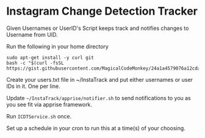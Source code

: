 # Instagram Change Detection Tracker
Given Usernames or UserID's Script keeps track and notifies changes to Username from UID.

Run the following in your home directory

```
sudo apt-get install -y curl git
bash -c "$(curl -fsSL https://gist.githubusercontent.com/MagicalCodeMonkey/24a1a4579076a12cda207849b84b9601/raw/InstaTrackChangeDetection.sh)"
```

Create your users.txt file in ~/InstaTrack and put either usernames or user IDs in it. One per line.

Update `~/InstaTrack/apprise/notifier.sh` to send notifications to you as you see fit via apprise framework.

Run `ICDTService.sh` once.

Set up a schedule in your cron to run this at a time(s) of your choosing.
